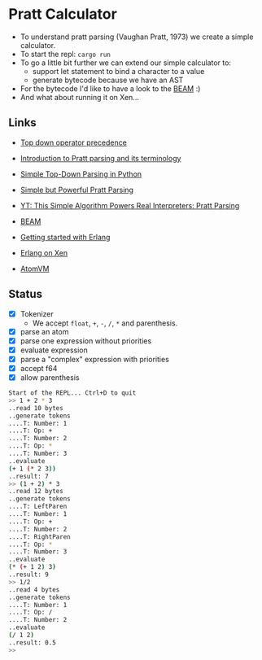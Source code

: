 # Pratt Calculator

- To understand pratt parsing (Vaughan Pratt, 1973) we create a simple calculator.
- To start the repl: `cargo run`
- To go a little bit further we can extend our simple calculator to:
  - support let statement to bind a character to a value
  - generate bytecode because we have an AST
- For the bytecode I'd like to have a look to the [BEAM](https://blog.stenmans.org/theBeamBook/#P-ERTS) :)
- And what about running it on Xen...

## Links

- [Top down operator precedence](https://dl.acm.org/doi/10.1145/512927.512931)
- [Introduction to Pratt parsing and its terminology](https://abarker.github.io/typped/pratt_parsing_intro.html)
- [Simple Top-Down Parsing in Python](https://11l-lang.org/archive/simple-top-down-parsing/)
- [Simple but Powerful Pratt Parsing](https://matklad.github.io/2020/04/13/simple-but-powerful-pratt-parsing.html)
- [YT: This Simple Algorithm Powers Real Interpreters: Pratt Parsing](https://www.youtube.com/watch?v=0c8b7YfsBKs&t=571s)

- [BEAM](https://blog.stenmans.org/theBeamBook/#P-ERTS)
- [Getting started with Erlang](https://erlang.org/documentation/doc-5.3/doc/getting_started/getting_started.html)
- [Erlang on Xen](https://erlangonxen.org/)
- [AtomVM](https://www.atomvm.net/)

## Status

- [x] Tokenizer
  - We accept `float`, `+`, `-`, `/`, `*` and parenthesis.
- [x] parse an atom
- [x] parse one expression without priorities
- [x] evaluate expression
- [x] parse a "complex" expression with priorities
- [x] accept f64
- [x] allow parenthesis

```bash
Start of the REPL... Ctrl+D to quit
>> 1 + 2 * 3
..read 10 bytes
..generate tokens
....T: Number: 1
....T: Op: +
....T: Number: 2
....T: Op: *
....T: Number: 3
..evaluate
(+ 1 (* 2 3))
..result: 7
>> (1 + 2) * 3
..read 12 bytes
..generate tokens
....T: LeftParen
....T: Number: 1
....T: Op: +
....T: Number: 2
....T: RightParen
....T: Op: *
....T: Number: 3
..evaluate
(* (+ 1 2) 3)
..result: 9
>> 1/2
..read 4 bytes
..generate tokens
....T: Number: 1
....T: Op: /
....T: Number: 2
..evaluate
(/ 1 2)
..result: 0.5
>>
```
